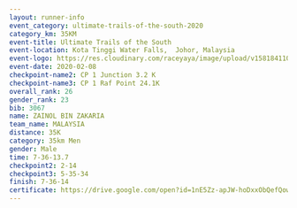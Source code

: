 ```yaml
--- 
layout: runner-info 
event_category: ultimate-trails-of-the-south-2020 
category_km: 35KM 
event-title: Ultimate Trails of the South 
event-location: Kota Tinggi Water Falls,  Johor, Malaysia 
event-logo: https://res.cloudinary.com/raceyaya/image/upload/v1581841103/logo/2020/ultimate-trails-2020_i93dfj.jpg 
event-date: 2020-02-08 
checkpoint-name2: CP 1 Junction 3.2 K 
checkpoint-name3: CP 1 Raf Point 24.1K 
overall_rank: 26
gender_rank: 23
bib: 3067
name: ZAINOL BIN ZAKARIA
team_name: MALAYSIA
distance: 35K
category: 35km Men
gender: Male
time: 7-36-13.7
checkpoint2: 2-14
checkpoint3: 5-35-34
finish: 7-36-14
certificate: https://drive.google.com/open?id=1nE5Zz-apJW-hoDxxObQefQowjOx2bssw
--- 
```

